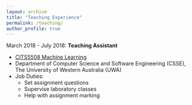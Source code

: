```yaml
---
layout: archive
title: "Teaching Experience"
permalink: /teaching/
author_profile: true
---
```


March 2018 - July 2018: **Teaching Assistant**
* [CITS5508 Machine Learning](https://handbooks.uwa.edu.au/unitdetails?code=CITS5508)
* Department of Computer Science and Software Engineering (CSSE), The University of Western Australia (UWA)
* Job Duties:
  * Set assignment questions
  * Supervise laboratory classes
  * Help with assignment marking

